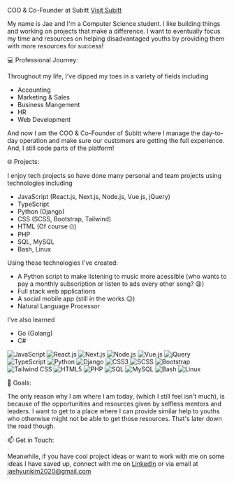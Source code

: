 COO & Co-Founder at Subitt
[Visit Subitt](https://www.subitt.io)

My name is Jae and I'm a Computer Science student. I like building things and working on projects that make a difference. I want to eventually focus my time and resources on helping disadvantaged youths by providing them with more resources for success!

💻 Professional Journey:

Throughout my life, I've dipped my toes in a variety of fields including
* Accounting
* Marketing & Sales
* Business Mangement
* HR
* Web Development

And now I am the COO & Co-Founder of Subitt where I manage the day-to-day operation and make sure our customers are getting the full experience. And, I still code parts of the platform!

🌐 Projects:

I enjoy tech projects so have done many personal and team projects using technologies including

* JavaScript (React.js, Next.js, Node.js, Vue.js, jQuery)
* TypeScript
* Python (Django)
* CSS (SCSS, Bootstrap, Tailwind)
* HTML (Of course 🙄)
* PHP
* SQL, MySQL
* Bash, Linux


Using these technologies I've created:

* A Python script to make listening to music more acessible (who wants to pay a monthly subscription or listen to ads every other song? 😫)
* Full stack web applications
* A social mobile app (still in the works 😉)
* Natural Language Processor

I've also learned

* Go (Golang)
* C#

![JavaScript](https://img.shields.io/badge/JavaScript-F7DF1E?style=for-the-badge&logo=javascript&logoColor=black)
![React.js](https://img.shields.io/badge/React.js-20232A?style=for-the-badge&logo=react&logoColor=61DAFB)
![Next.js](https://img.shields.io/badge/Next.js-000000?style=for-the-badge&logo=next.js&logoColor=white)
![Node.js](https://img.shields.io/badge/Node.js-43853D?style=for-the-badge&logo=node.js&logoColor=white)
![Vue.js](https://img.shields.io/badge/Vue.js-4FC08D?style=for-the-badge&logo=vue.js&logoColor=white)
![jQuery](https://img.shields.io/badge/jQuery-0769AD?style=for-the-badge&logo=jquery&logoColor=white)
![TypeScript](https://img.shields.io/badge/TypeScript-3178C6?style=for-the-badge&logo=typescript&logoColor=white)
![Python](https://img.shields.io/badge/Python-3776AB?style=for-the-badge&logo=python&logoColor=white)
![Django](https://img.shields.io/badge/Django-092E20?style=for-the-badge&logo=django&logoColor=green)
![CSS3](https://img.shields.io/badge/CSS3-1572B6?style=for-the-badge&logo=css3&logoColor=white)
![SCSS](https://img.shields.io/badge/SCSS-CC6699?style=for-the-badge&logo=sass&logoColor=white)
![Bootstrap](https://img.shields.io/badge/Bootstrap-7952B3?style=for-the-badge&logo=bootstrap&logoColor=white)
![Tailwind CSS](https://img.shields.io/badge/Tailwind_CSS-38B2AC?style=for-the-badge&logo=tailwind-css&logoColor=white)
![HTML5](https://img.shields.io/badge/HTML5-E34F26?style=for-the-badge&logo=html5&logoColor=white)
![PHP](https://img.shields.io/badge/PHP-777BB4?style=for-the-badge&logo=php&logoColor=white)
![SQL](https://img.shields.io/badge/SQL-000000?style=for-the-badge&logo=sql&logoColor=white)
![MySQL](https://img.shields.io/badge/MySQL-00000F?style=for-the-badge&logo=mysql&logoColor=white)
![Bash](https://img.shields.io/badge/Bash-4EAA25?style=for-the-badge&logo=gnu-bash&logoColor=white)
![Linux](https://img.shields.io/badge/Linux-FCC624?style=for-the-badge&logo=linux&logoColor=black)

🌟 Goals:

The only reason why I am where I am today, (which I still feel isn't much), is because of the opportunities and resources given by selfless mentors and leaders. I want to get to a place where I can provide similar help to youths who otherwise might not be able to get those resources. That's later down the road though.

📫 Get in Touch:

Meanwhile, if you have cool project ideas or want to work with me on some ideas I have saved up, connect with me on [LinkedIn](linkedin.com/in/jaehyunkim2020/) or via email at jaehyunkim2020@gmail.com
